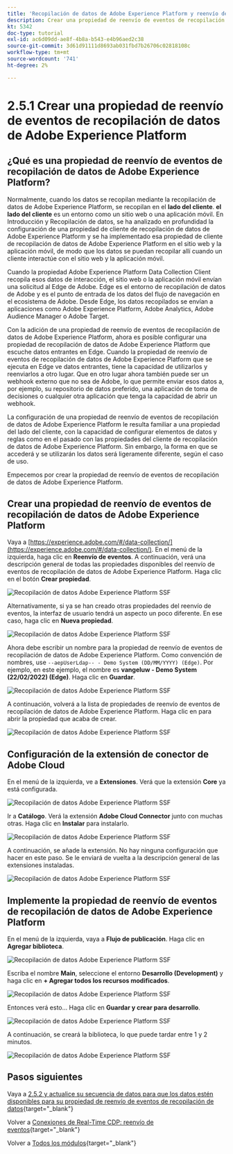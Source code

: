 ```yaml
---
title: 'Recopilación de datos de Adobe Experience Platform y reenvío de eventos en tiempo real: creación de una propiedad de reenvío de eventos de recopilación de datos de Adobe Experience Platform'
description: Crear una propiedad de reenvío de eventos de recopilación de datos de Adobe Experience Platform
kt: 5342
doc-type: tutorial
exl-id: ac6d09dd-ae8f-4b8a-b543-e4b96aed2c38
source-git-commit: 3d61d91111d8693ab031fbd7b26706c02818108c
workflow-type: tm+mt
source-wordcount: '741'
ht-degree: 2%

---
```


# 2.5.1 Crear una propiedad de reenvío de eventos de recopilación de datos de Adobe Experience Platform

## ¿Qué es una propiedad de reenvío de eventos de recopilación de datos de Adobe Experience Platform?

Normalmente, cuando los datos se recopilan mediante la recopilación de datos de Adobe Experience Platform, se recopilan en el **lado del cliente**. **el lado del cliente** es un entorno como un sitio web o una aplicación móvil. En Introducción y Recopilación de datos, se ha analizado en profundidad la configuración de una propiedad de cliente de recopilación de datos de Adobe Experience Platform y se ha implementado esa propiedad de cliente de recopilación de datos de Adobe Experience Platform en el sitio web y la aplicación móvil, de modo que los datos se puedan recopilar allí cuando un cliente interactúe con el sitio web y la aplicación móvil.

Cuando la propiedad Adobe Experience Platform Data Collection Client recopila esos datos de interacción, el sitio web o la aplicación móvil envían una solicitud al Edge de Adobe. Edge es el entorno de recopilación de datos de Adobe y es el punto de entrada de los datos del flujo de navegación en el ecosistema de Adobe. Desde Edge, los datos recopilados se envían a aplicaciones como Adobe Experience Platform, Adobe Analytics, Adobe Audience Manager o Adobe Target.

Con la adición de una propiedad de reenvío de eventos de recopilación de datos de Adobe Experience Platform, ahora es posible configurar una propiedad de recopilación de datos de Adobe Experience Platform que escuche datos entrantes en Edge. Cuando la propiedad de reenvío de eventos de recopilación de datos de Adobe Experience Platform que se ejecuta en Edge ve datos entrantes, tiene la capacidad de utilizarlos y reenviarlos a otro lugar. Que en otro lugar ahora también puede ser un webhook externo que no sea de Adobe, lo que permite enviar esos datos a, por ejemplo, su repositorio de datos preferido, una aplicación de toma de decisiones o cualquier otra aplicación que tenga la capacidad de abrir un webhook.

La configuración de una propiedad de reenvío de eventos de recopilación de datos de Adobe Experience Platform le resulta familiar a una propiedad del lado del cliente, con la capacidad de configurar elementos de datos y reglas como en el pasado con las propiedades del cliente de recopilación de datos de Adobe Experience Platform. Sin embargo, la forma en que se accederá y se utilizarán los datos será ligeramente diferente, según el caso de uso.

Empecemos por crear la propiedad de reenvío de eventos de recopilación de datos de Adobe Experience Platform.

## Crear una propiedad de reenvío de eventos de recopilación de datos de Adobe Experience Platform

Vaya a [https://experience.adobe.com/#/data-collection/](https://experience.adobe.com/#/data-collection/). En el menú de la izquierda, haga clic en **Reenvío de eventos**. A continuación, verá una descripción general de todas las propiedades disponibles del reenvío de eventos de recopilación de datos de Adobe Experience Platform. Haga clic en el botón **Crear propiedad**.

![Recopilación de datos Adobe Experience Platform SSF](./images/launchhome.png)

Alternativamente, si ya se han creado otras propiedades del reenvío de eventos, la interfaz de usuario tendrá un aspecto un poco diferente. En ese caso, haga clic en **Nueva propiedad**.

![Recopilación de datos Adobe Experience Platform SSF](./images/launchhomea.png)

Ahora debe escribir un nombre para la propiedad de reenvío de eventos de recopilación de datos de Adobe Experience Platform. Como convención de nombres, use `--aepUserLdap-- - Demo System (DD/MM/YYYY) (Edge)`. Por ejemplo, en este ejemplo, el nombre es **vangeluw - Demo System (22/02/2022) (Edge)**. Haga clic en **Guardar**.

![Recopilación de datos Adobe Experience Platform SSF](./images/ssf1.png)

A continuación, volverá a la lista de propiedades de reenvío de eventos de recopilación de datos de Adobe Experience Platform. Haga clic en para abrir la propiedad que acaba de crear.

![Recopilación de datos Adobe Experience Platform SSF](./images/ssf2.png)

## Configuración de la extensión de conector de Adobe Cloud

En el menú de la izquierda, ve a **Extensiones**. Verá que la extensión **Core** ya está configurada.

![Recopilación de datos Adobe Experience Platform SSF](./images/ssf3.png)

Ir a **Catálogo**. Verá la extensión **Adobe Cloud Connector** junto con muchas otras. Haga clic en **Instalar** para instalarlo.

![Recopilación de datos Adobe Experience Platform SSF](./images/ssf4.png)

A continuación, se añade la extensión. No hay ninguna configuración que hacer en este paso. Se le enviará de vuelta a la descripción general de las extensiones instaladas.

![Recopilación de datos Adobe Experience Platform SSF](./images/ssf5.png)

## Implemente la propiedad de reenvío de eventos de recopilación de datos de Adobe Experience Platform

En el menú de la izquierda, vaya a **Flujo de publicación**. Haga clic en **Agregar biblioteca**.

![Recopilación de datos Adobe Experience Platform SSF](./images/ssf6.png)

Escriba el nombre **Main**, seleccione el entorno **Desarrollo (Development)** y haga clic en **+ Agregar todos los recursos modificados**.

![Recopilación de datos Adobe Experience Platform SSF](./images/ssf7.png)

Entonces verá esto... Haga clic en **Guardar y crear para desarrollo**.

![Recopilación de datos Adobe Experience Platform SSF](./images/ssf8.png)

A continuación, se creará la biblioteca, lo que puede tardar entre 1 y 2 minutos.

![Recopilación de datos Adobe Experience Platform SSF](./images/ssf10.png)

## Pasos siguientes

Vaya a [2.5.2 y actualice su secuencia de datos para que los datos estén disponibles para su propiedad de reenvío de eventos de recopilación de datos](./ex2.md){target="_blank"}

Volver a [Conexiones de Real-Time CDP: reenvío de eventos](./aep-data-collection-ssf.md){target="_blank"}

Volver a [Todos los módulos](./../../../../overview.md){target="_blank"}
